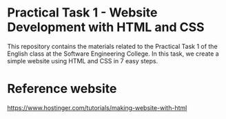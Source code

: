 # Practical Task 1 - Website Development with HTML and CSS
This repository contains the materials related to the Practical Task 1 of the English class at the Software Engineering College. In this task, we create a simple website using HTML and CSS in 7 easy steps.


# Reference website
https://www.hostinger.com/tutorials/making-website-with-html
